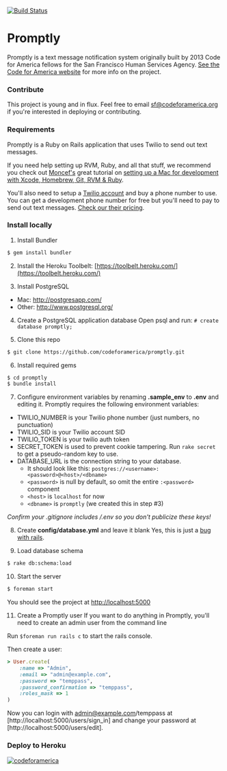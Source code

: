 [![Build Status](https://travis-ci.org/codeforamerica/promptly.png?branch=master)](https://travis-ci.org/codeforamerica/promptly)

# Promptly
Promptly is a text message notification system originally built by 2013 Code for America fellows for the San Francisco Human Services Agency. [See the Code for America website](http://codeforamerica.org/?cfa_app=promptly) for more info on the project.

### Contribute
This project is young and in flux. Feel free to email sf@codeforamerica.org if you're interested in deploying or contributing.

### Requirements
Promptly is a Ruby on Rails application that uses Twilio to send out text messages.

If you need help setting up RVM, Ruby, and all that stuff, we recommend you check out [Moncef's](http://about.me/moncef) great tutorial on [setting up a Mac for development with Xcode, Homebrew, Git, RVM & Ruby](http://www.moncefbelyamani.com/how-to-install-xcode-homebrew-git-rvm-ruby-on-mac/).

You'll also need to setup a [Twilio account](https://www.twilio.com/) and buy a phone number to use. You can get a development phone number for free but you'll need to pay to send out text messages. [Check our their pricing](https://www.twilio.com/sms/pricing).

### Install locally
1) Install Bundler
```sh
$ gem install bundler
```

2) Install the Heroku Toolbelt: [https://toolbelt.heroku.com/](https://toolbelt.heroku.com/)

3) Install PostgreSQL
- Mac: http://postgresapp.com/
- Other: http://www.postgresql.org/

4) Create a PostgreSQL application database
Open psql and run: `# create database promptly;`

5) Clone this repo
```sh
$ git clone https://github.com/codeforamerica/promptly.git
```

6) Install required gems
```sh
$ cd promptly
$ bundle install
```

7) Configure environment variables by renaming **.sample_env** to **.env** and editing it.
Promptly requires the following environment variables:
- TWILIO_NUMBER is your Twilio phone number (just numbers, no punctuation)
- TWILIO_SID is your Twilio account SID 
- TWILIO_TOKEN is your twilio auth token
- SECRET_TOKEN is used to prevent cookie tampering. Run `rake secret` to get a pseudo-random key to use.
- DATABASE_URL is the connection string to your database.
  - It should look like this: `postgres://<username>:<password>@<host>/<dbname>`
  - `<password>` is null by default, so omit the entire `:<password>` component
  - `<host>` is `localhost` for now
  - `<dbname>` is `promptly` (we created this in step #3)

*Confirm your .gitignore includes /.env so you don't publicize these keys!*

8) Create **config/database.yml** and leave it blank
Yes, this is just a [bug with rails](https://github.com/rails/rails/pull/9120).

9) Load database schema
```sh
$ rake db:schema:load
```

10) Start the server
```sh
$ foreman start
```
You should see the project at <a href="http://localhost:5000">http://localhost:5000</a>

11) Create a Promptly user
If you want to do anything in Promptly, you'll need to create an admin user from the command line

Run `$foreman run rails c` to start the rails console.

Then create a user:
```ruby
> User.create(
    :name => "Admin",
    :email => "admin@example.com",
    :password => "temppass",
    :password_confirmation => "temppass",
    :roles_mask => 1
)
```
Now you can login with admin@example.com/temppass at 
[http://localhost:5000/users/sign_in] and change your password at [http://localhost:5000/users/edit].

### Deploy to Heroku

<a href="#"><img src="https://a248.e.akamai.net/camo.github.com/e8ce7fcd025087eebe85499c7bf4b5ac57f12b1e/687474703a2f2f73746174732e636f6465666f72616d65726963612e6f72672f636f6465666f72616d65726963612f6366615f74656d706c6174652e706e67" alt="codeforamerica"/></a>